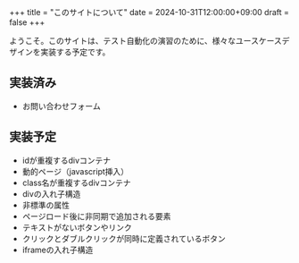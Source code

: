 +++
title = "このサイトについて"
date = 2024-10-31T12:00:00+09:00
draft = false
+++

<head>
 <link rel="shortcut icon" type="image/x-icon" href="static\img\favicon.ico">
</head>

ようこそ。このサイトは、テスト自動化の演習のために、様々なユースケースデザインを実装する予定です。

## 実装済み
- お問い合わせフォーム

## 実装予定
- idが重複するdivコンテナ
- 動的ページ（javascript挿入）
- class名が重複するdivコンテナ
- divの入れ子構造
- 非標準の属性
- ページロード後に非同期で追加される要素
- テキストがないボタンやリンク
- クリックとダブルクリックが同時に定義されているボタン
- iframeの入れ子構造